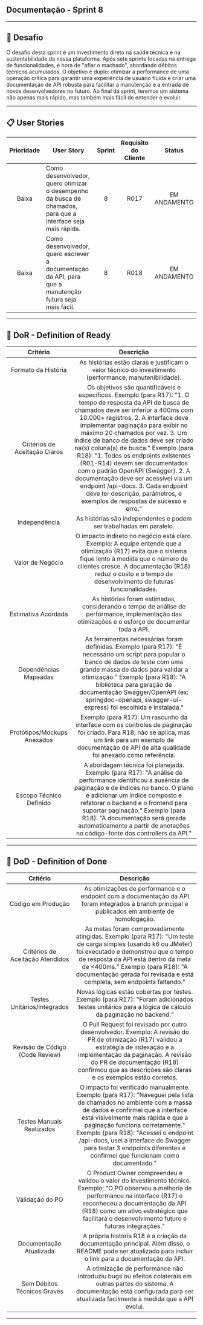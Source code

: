 ## Documentação - Sprint 8

---
## 🏅 Desafio

O desafio desta sprint é um investimento direto na saúde técnica e na sustentabilidade da nossa plataforma. Após sete sprints focadas na entrega de funcionalidades, é hora de "afiar o machado", abordando débitos técnicos acumulados. O objetivo é duplo: otimizar a performance de uma operação crítica para garantir uma experiência de usuário fluida e criar uma documentação de API robusta para facilitar a manutenção e a entrada de novos desenvolvedores no futuro. Ao final da sprint, teremos um sistema não apenas mais rápido, mas também mais fácil de entender e evoluir.

---
## 📋 User Stories

| Prioridade | User Story                                                                                                                                       | Sprint | Requisito do Cliente | Status   |
| :--------: | -----------------------------------------------------------------------------------------------------------------------------------------------  | :----: | :------------------: | :------: |
|    Baixa	 |	Como desenvolvedor, quero otimizar o desempenho da busca de chamados, para que a interface seja mais rápida.                                    |   8    | R017                 |   EM ANDAMENTO    |
|    Baixa	 |	Como desenvolvedor, quero escrever a documentação da API, para que a manutenção futura seja mais fácil.                                         |   8    | R018                 |   EM ANDAMENTO    ||    ✅    |

---

## 🏅 DoR - Definition of Ready

|  Critério                    | Descrição                                                                                                                                                                                                                                                                                                                                                                                                                                                                                                                                                                                                                   |
| :--------------------------: | :-------------------------------------------------------------------------------------------------------------------------------------------------------------------------------------------------------------------------------------------------------------------------------------------------------------------------------------------------------------------------------------------------------------------------------------------------------------------------------------------------------------------------------------------------------------------------------------------------------------------------: |
|Formato da História           |	As histórias estão claras e justificam o valor técnico do investimento (performance, manutenibilidade).                                                                                                                                                                                                                                                                                                                                                                                                                                                                                                                    |
|Critérios de Aceitação Claros |	Os objetivos são quantificáveis e específicos. Exemplo (para R17): "1. O tempo de resposta da API de busca de chamados deve ser inferior a 400ms com 10.000+ registros. 2. A interface deve implementar paginação para exibir no máximo 20 chamados por vez. 3. Um índice de banco de dados deve ser criado na(s) coluna(s) de busca." Exemplo (para R18): "1. Todos os endpoints existentes (R01-R14) devem ser documentados com o padrão OpenAPI (Swagger). 2. A documentação deve ser acessível via um endpoint /api-docs. 3. Cada endpoint deve ter descrição, parâmetros, e exemplos de respostas de sucesso e erro." |
|Independência                 |	As histórias são independentes e podem ser trabalhadas em paralelo.                                                                                                                                                                                                                                                                                                                                                                                                                                                                                                                                                        |
|Valor de Negócio              |	O impacto indireto no negócio está claro. Exemplo: A equipe entende que a otimização (R17) evita que o sistema fique lento à medida que o número de clientes cresce. A documentação (R18) reduz o custo e o tempo de desenvolvimento de futuras funcionalidades.                                                                                                                                                                                                                                                                                                                                                           |
|Estimativa Acordada           |	As histórias foram estimadas, considerando o tempo de análise de performance, implementação das otimizações e o esforço de documentar toda a API.                                                                                                                                                                                                                                                                                                                                                                                                                                                                          |
|Dependências Mapeadas         |	As ferramentas necessárias foram definidas. Exemplo (para R17): "É necessário um script para popular o banco de dados de teste com uma grande massa de dados para validar a otimização." Exemplo (para R18): "A biblioteca para geração de documentação Swagger/OpenAPI (ex: springdoc-openapi, swagger-ui-express) foi escolhida e instalada."                                                                                                                                                                                                                                                                            |
|Protótipos/Mockups Anexados   |	Exemplo (para R17): Um rascunho da interface com os controles de paginação foi criado. Para R18, não se aplica, mas um link para um exemplo de documentação de API de alta qualidade foi anexado como referência.                                                                                                                                                                                                                                                                                                                                                                                                          |
|Escopo Técnico Definido       |	A abordagem técnica foi planejada. Exemplo (para R17): "A análise de performance identificou a ausência de paginação e de índices no banco. O plano é adicionar um índice composto e refatorar o backend e o frontend para suportar paginação." Exemplo (para R18): "A documentação será gerada automaticamente a partir de anotações no código-fonte dos controllers da API."                                                                                                                                                                                                                                             |

---

## 🏅 DoD - Definition of Done

|  Critério                       | Descrição                                                                                                                                                                                                                                                                                                                                                                                                   |
| :-----------------------------: | :---------------------------------------------------------------------------------------------------------------------------------------------------------------------------------------------------------------------------------------------------------------------------------------------------------------------------------------------------------------------------------------------------------: |
|Código em Produção               |	As otimizações de performance e o endpoint com a documentação da API foram integrados à branch principal e publicados em ambiente de homologação.                                                                                                                                                                                                                                                           |
|Critérios de Aceitação Atendidos |	As metas foram comprovadamente atingidas. Exemplo (para R17): "Um teste de carga simples (usando k6 ou JMeter) foi executado e demonstrou que o tempo de resposta da API está dentro da meta de <400ms." Exemplo (para R18): "A documentação gerada foi revisada e está completa, sem endpoints faltando."                                                                                                  |
|Testes Unitários/Integrados      |	Novas lógicas estão cobertas por testes. Exemplo (para R17): "Foram adicionados testes unitários para a lógica de cálculo da paginação no backend."                                                                                                                                                                                                                                                         |
|Revisão de Código (Code Review)  |	O Pull Request foi revisado por outro desenvolvedor. Exemplo: A revisão do PR de otimização (R17) validou a estratégia de indexação e a implementação da paginação. A revisão do PR de documentação (R18) confirmou que as descrições são claras e os exemplos estão corretos.                                                                                                                              |
|Testes Manuais Realizados        |	O impacto foi verificado manualmente. Exemplo (para R17): "Naveguei pela lista de chamados no ambiente com a massa de dados e confirmei que a interface está visivelmente mais rápida e que a paginação funciona corretamente." Exemplo (para R18): "Acessei o endpoint /api-docs, usei a interface do Swagger para testar 3 endpoints diferentes e confirmei que funcionam como documentado."              |
|Validação do PO                  |	O Product Owner compreendeu e validou o valor do investimento técnico. Exemplo: "O PO observou a melhoria de performance na interface (R17) e reconheceu a documentação da API (R18) como um ativo estratégico que facilitará o desenvolvimento futuro e futuras integrações."                                                                                                                              |
|Documentação Atualizada          |	A própria história R18 é a criação da documentação principal. Além disso, o README pode ser atualizado para incluir o link para a documentação da API.                                                                                                                                                                                                                                                      |
|Sem Débitos Técnicos Graves      |	A otimização de performance não introduziu bugs ou efeitos colaterais em outras partes do sistema. A documentação está configurada para ser atualizada facilmente à medida que a API evolui.                                                                                                                                                                                                                |

---

